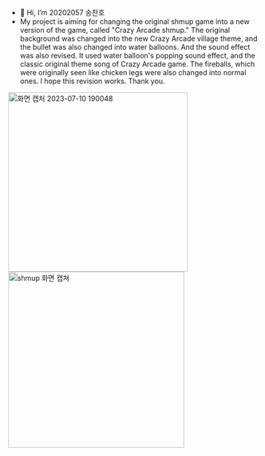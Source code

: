 - 👋 Hi, I’m 20202057 송찬호
- My project is aiming for changing the original shmup game into a new version of the game, called "Crazy Arcade shmup."
  The original background was changed into the new Crazy Arcade village theme, and the bullet was also changed into water balloons.
  And the sound effect was also revised. It used water balloon's popping sound effect, and the classic original theme song of Crazy Arcade game.
  The fireballs, which were originally seen like chicken legs were also changed into normal ones.
  I hope this revision works. Thank you. 
   

<!---
chsong877/chsong877 is a ✨ special ✨ repository because its `README.md` (this file) appears on your GitHub profile.
You can click the Preview link to take a look at your changes.
--->
<img width="359" alt="화면 캡처 2023-07-10 190048" src="https://github.com/chsong877/chsong877/assets/139216204/b8034f3f-c970-46bc-ad1d-7d1de4213fee">
<img width="352" alt="shmup 화면 캡쳐" src="https://github.com/chsong877/chsong877/assets/139216204/102e9c35-fd49-4217-b12b-eb6a947d64fc">
